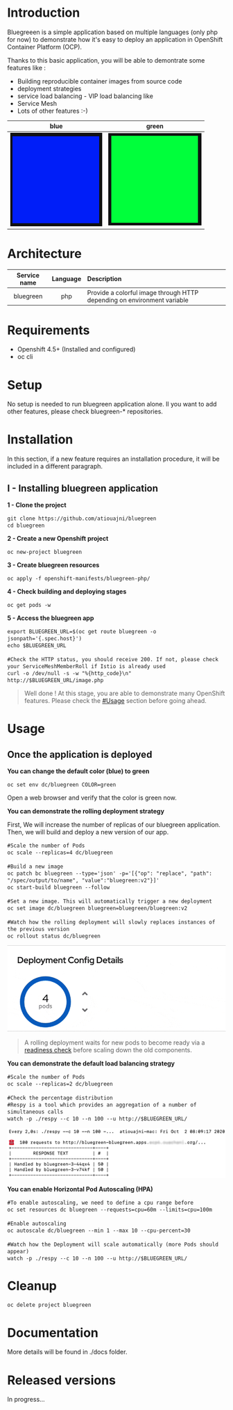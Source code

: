 
# Introduction

  

Bluegreeen is a simple application based on multiple languages (only php for now) to demonstrate how it's easy to deploy an application in OpenShift Container Platform (OCP).

Thanks to this basic application, you will be able to demontrate some features like :

- Building reproducible container images from source code
- deployment strategies
- service load balancing - VIP load balancing like
- Service Mesh
- Lots of other features :-)
 
| blue | green |
|--|--|
|![Screenshot of blue homepage](./docs/img/blue.png)|![Screenshot of green homepage](./docs/img/green.png)|

# Architecture

| Service name | Language | Description |
|:--:|:--:|:--|
| bluegreen | php | Provide a colorful image through HTTP depending on environment variable|

# Requirements

- Openshift 4.5+ (Installed and configured)
- oc cli

# Setup

No setup is needed to run bluegreen application alone. Il you want to add other features, please check bluegreen-* repositories.

# Installation
In this section, if a new feature requires an installation procedure, it will be included in a different paragraph.
## I - Installing bluegreen application
**1 - Clone the project**

```shell
git clone https://github.com/atiouajni/bluegreen
cd bluegreen
 ```


**2 - Create a new Openshift project**

```shell
oc new-project bluegreen
```

**3 - Create bluegreen resources**

```shell
oc apply -f openshift-manifests/bluegreen-php/
```

**4 - Check building and deploying stages**

```shell
oc get pods -w
```

**5 - Access the bluegreen app**    

```shell
export BLUEGREEN_URL=$(oc get route bluegreen -o jsonpath='{.spec.host}')
echo $BLUEGREEN_URL

#Check the HTTP status, you should receive 200. If not, please check your ServiceMeshMemberRoll if Istio is already used
curl -o /dev/null -s -w "%{http_code}\n" http://$BLUEGREEN_URL/image.php
```

>Well done ! At this stage, you are able to demonstrate many OpenShift features. Please check the [#Usage](#Usage) section before going ahead. 

# Usage
## Once the application is deployed
**You can change the default color (blue) to green**

```shell
oc set env dc/bluegreen COLOR=green
```
Open a web browser and verify that the color is green now. 

**You can demonstrate the rolling deployment strategy**

First, We will increase the number of replicas of our bluegreen application. Then, we will build and deploy a new version of our app.

```shell
#Scale the number of Pods
oc scale --replicas=4 dc/bluegreen

#Build a new image
oc patch bc bluegreen --type='json' -p='[{"op": "replace", "path": "/spec/output/to/name", "value":"bluegreen:v2"}]'
oc start-build bluegreen --follow

#Set a new image. This will automatically trigger a new deployment
oc set image dc/bluegreen bluegreen=bluegreen/bluegreen:v2

#Watch how the rolling deployment will slowly replaces instances of the previous version 
oc rollout status dc/bluegreen
```
![Screenshot of rolling deployment](./docs/img/rolling-deployment.gif)

>A rolling deployment waits for new pods to become ready via a [readiness check](https://docs.openshift.com/container-platform/4.5/applications/application-health.html) before scaling down the old components. 

**You can demonstrate the default load balancing strategy**

```shell
#Scale the number of Pods
oc scale --replicas=2 dc/bluegreen

#Check the percentage distribution
#Respy is a tool which provides an aggregation of a number of simultaneous calls
watch -p ./respy --c 10 --n 100 --u http://$BLUEGREEN_URL/
```
![Screenshot of percentage distribution](./docs/img/podname-blue-green-50-50.png)

**You can enable Horizontal Pod Autoscaling (HPA)**
```shell
#To enable autoscaling, we need to define a cpu range before
oc set resources dc bluegreen --requests=cpu=60m --limits=cpu=100m

#Enable autoscaling
oc autoscale dc/bluegreen --min 1 --max 10 --cpu-percent=30

#Watch how the Deployment will scale automatically (more Pods should appear)
watch -p ./respy --c 10 --n 100 --u http://$BLUEGREEN_URL/
```
# Cleanup

```shell
oc delete project bluegreen
```

  

# Documentation

More details will be found in ./docs folder.

# Released versions

In progress...